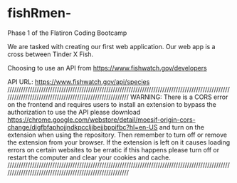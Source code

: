 # fishRmen-


Phase 1 of the Flatiron Coding Bootcamp

We are tasked with creating our first web application. Our web app is a cross between Tinder X Fish. 

Choosing to use an API from https://www.fishwatch.gov/developers

API URL: https://www.fishwatch.gov/api/species
/////////////////////////////////////////////////////////////////////////////////////////////////////////////////////////////////////////////////////////
WARNING:  There is a CORS error on the frontend and requires users to install an extension to bypass the authorization to use the API please download https://chrome.google.com/webstore/detail/moesif-origin-cors-change/digfbfaphojjndkpccljibejjbppifbc?hl=en-US and turn on the extension when using the repository. Then remember to turn off or remove the extension from your browser. If the extension is left on it causes loading errors on certain websites to be erratic if this happens please turn off or restart the computer and clear your cookies and cache.
/////////////////////////////////////////////////////////////////////////////////////////////////////////////////////////////////////////////////////////
